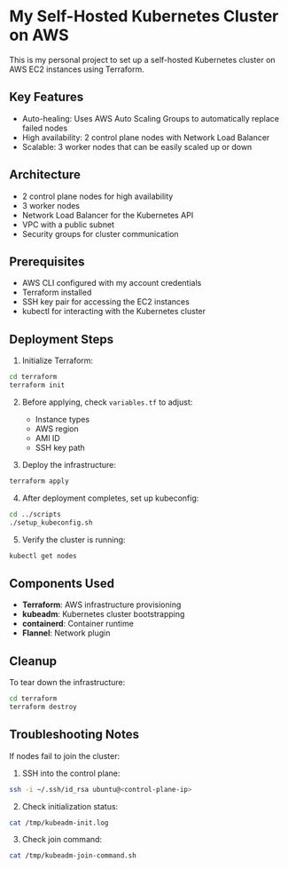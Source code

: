 # My Self-Hosted Kubernetes Cluster on AWS

This is my personal project to set up a self-hosted Kubernetes cluster on AWS EC2 instances using Terraform.

## Key Features

- Auto-healing: Uses AWS Auto Scaling Groups to automatically replace failed nodes
- High availability: 2 control plane nodes with Network Load Balancer
- Scalable: 3 worker nodes that can be easily scaled up or down

## Architecture

- 2 control plane nodes for high availability
- 3 worker nodes 
- Network Load Balancer for the Kubernetes API
- VPC with a public subnet
- Security groups for cluster communication

## Prerequisites

- AWS CLI configured with my account credentials
- Terraform installed
- SSH key pair for accessing the EC2 instances
- kubectl for interacting with the Kubernetes cluster

## Deployment Steps

1. Initialize Terraform:

```bash
cd terraform
terraform init
```

2. Before applying, check `variables.tf` to adjust:
   - Instance types
   - AWS region
   - AMI ID
   - SSH key path

3. Deploy the infrastructure:

```bash
terraform apply
```

4. After deployment completes, set up kubeconfig:

```bash
cd ../scripts
./setup_kubeconfig.sh
```

5. Verify the cluster is running:

```bash
kubectl get nodes
```

## Components Used

- **Terraform**: AWS infrastructure provisioning
- **kubeadm**: Kubernetes cluster bootstrapping
- **containerd**: Container runtime
- **Flannel**: Network plugin

## Cleanup

To tear down the infrastructure:

```bash
cd terraform
terraform destroy
```

## Troubleshooting Notes

If nodes fail to join the cluster:

1. SSH into the control plane:
```bash
ssh -i ~/.ssh/id_rsa ubuntu@<control-plane-ip>
```

2. Check initialization status:
```bash
cat /tmp/kubeadm-init.log
```

3. Check join command:
```bash
cat /tmp/kubeadm-join-command.sh
```